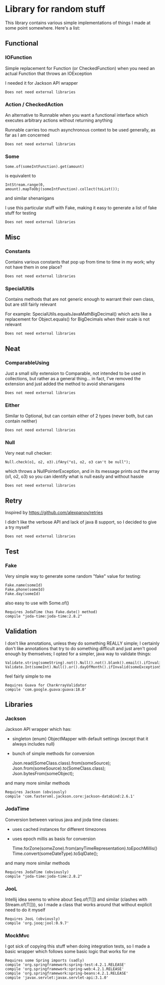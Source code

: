 # Library for random stuff

This library contains various simple implementations of things I made at some point somewhere. Here's a list:

## Functional

### IOFunction

Simple replacement for Function (or CheckedFunction) when you need an actual Function that throws an IOException

I needed it for Jackson API wrapper

    Does not need external libraries

### Action / CheckedAction

An alternative to Runnable when you want a functional interface which executes arbitrary actions without returning
anything

Runnable carries too much asynchronous context to be used generally, as far as I am concerned

    Does not need external libraries

### Some

    Some.of(someIntFunction).get(amount)
    
is equivalent to

    IntStream.range(0, amount).mapToObj(someIntFunction).collect(toList());
    
and similar shenanigans

I use this particular stuff with Fake, making it easy to generate a list of fake stuff for testing

    Does not need external libraries

## Misc

### Constants

Contains various constants that pop up from time to time in my work; why not have them in one place?

    Does not need external libraries

### SpecialUtils

Contains methods that are not generic enough to warrant their own class, but are still fairly relevant

For example: SpecialUtils.equalsJavaMathBigDecimal() which acts like a replacement for Object.equals() for
BigDecimals when their scale is not relevant

    Does not need external libraries

## Neat

### ComparableUsing

Just a small silly extension to Comparable, not intended to be used in collections, but rather as a general thing...
in fact, I've removed the extension and just added the method to avoid shenanigans

    Does not need external libraries

### Either

Similar to Optional, but can contain either of 2 types (never both, but can contain neither)

    Does not need external libraries

### Null

Very neat null checker:

    Null.check(o1, o2, o3).ifAny("o1, o2, o3 can't be null");
    
which throws a NullPointerException, and in its message prints out the array (o1, o2, o3) so you can identify what is
null easily and without hassle

    Does not need external libraries

## Retry

Inspired by https://github.com/alexpanov/retries
    
I didn't like the verbose API and lack of java 8 support, so I decided to give a try myself

    Does not need external libraries

## Test

### Fake

Very simple way to generate some random "fake" value for testing:

    Fake.name(someId)
    Fake.phone(someId)
    Fake.day(someId)
    
also easy to use with Some.of()
    
    Requires JodaTime (has Fake.date() method)
    compile "joda-time:joda-time:2.8.2"
    
## Validation

I don't like annotations, unless they do something REALLY simple; I certainly don't like annotations that try to do
something difficult and just aren't good enough by themselves; I opted for a simpler, java way to validate things:

    Validate.string(someString).not().Null().not().blank().email().ifInvalid(someExceptionSupplier)
    Validate.Int(someInt).Null().or().dayOfMonth().ifInvalid(someExceptionSupplier)
    
feel fairly simple to me

    Requires Guava for CharArrayValidator
    compile 'com.google.guava:guava:18.0'

## Libraries

### Jackson

Jackson API wrapper which has:
  * singleton (enum) ObjectMapper with default settings (except that it always includes null)
  * bunch of simple methods for conversion
  
    Json.read(SomeClass.class).from(someSource);
    Json.from(someSource).to(SomeClass.class);
    Json.bytesFrom(someObject);
    
and many more similar methods

    Requires Jackson (obviously)
    compile 'com.fasterxml.jackson.core:jackson-databind:2.6.1'

### JodaTime

Conversion between various java and joda time classes:
  * uses cached instances for different timezones
  * uses epoch millis as basis for conversion
  
    Time.forZone(someZone).from(anyTimeRepresentation).toEpochMillis()
    Time.convert(someDateType).toSqlDate();
    
and many more similar methods

    Requires JodaTime (obviously)
    compile "joda-time:joda-time:2.8.2"

### JooL

Intellij idea seems to whine about Seq.of(T[]) and similar (clashes with Stream.of(T[])), so I made a class that
works around that without explicit need to do it myself

    Requires JooL (obviously)
    compile 'org.jooq:jool:0.9.7'

### MockMvc

I got sick of copying this stuff when doing integration tests, so I made a basic wrapper which follows some basic
logic that works for me

    Requires some Spring imports (sadly)
    compile 'org.springframework:spring-test:4.2.1.RELEASE'
    compile 'org.springframework:spring-web:4.2.1.RELEASE'
    compile 'org.springframework:spring-beans:4.2.1.RELEASE'
    compile 'javax.servlet:javax.servlet-api:3.1.0'
